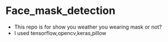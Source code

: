 # Face_mask_detection
- This repo is for show you weather you wearing mask or not?
- I used tensorflow,opencv,keras,pillow
